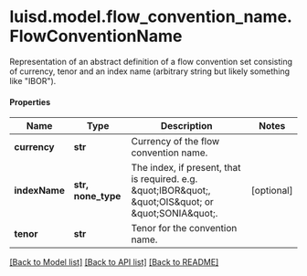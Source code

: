 # luisd.model.flow_convention_name.FlowConventionName

Representation of an abstract definition of a flow convention set consisting of currency, tenor and an index name (arbitrary string but likely something like \"IBOR\").

#### Properties
Name | Type | Description | Notes
------------ | ------------- | ------------- | -------------
**currency** | **str** | Currency of the flow convention name. | 
**indexName** | **str, none_type** | The index, if present, that is required. e.g. \&quot;IBOR\&quot;, \&quot;OIS\&quot; or \&quot;SONIA\&quot;. | [optional] 
**tenor** | **str** | Tenor for the convention name. | 

[[Back to Model list]](../../README.md#documentation-for-models) [[Back to API list]](../../README.md#documentation-for-api-endpoints) [[Back to README]](../../README.md)

